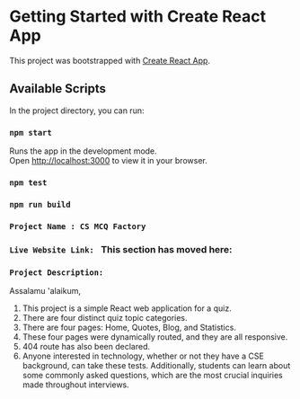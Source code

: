 # Getting Started with Create React App

This project was bootstrapped with [Create React App](https://github.com/facebook/create-react-app).

## Available Scripts

In the project directory, you can run:

### `npm start`

Runs the app in the development mode.\
Open [http://localhost:3000](http://localhost:3000) to view it in your browser.


### `npm test`


### `npm run build`


### `Project Name : CS MCQ Factory`

### `Live Website Link: ` This section has moved here: []()
### `Project Description: `

Assalamu 'alaikum,

1) This project is a simple React web application for a quiz. 
2) There are four distinct quiz topic categories. 
3) There are four pages: Home, Quotes, Blog, and Statistics. 
4) These four pages were dynamically routed, and they are all responsive. 
5) 404 route has also been declared. 
6) Anyone interested in technology, whether or not they have a CSE background, can take these tests. Additionally, students can learn about some commonly asked questions, which are the most crucial inquiries made throughout interviews.

